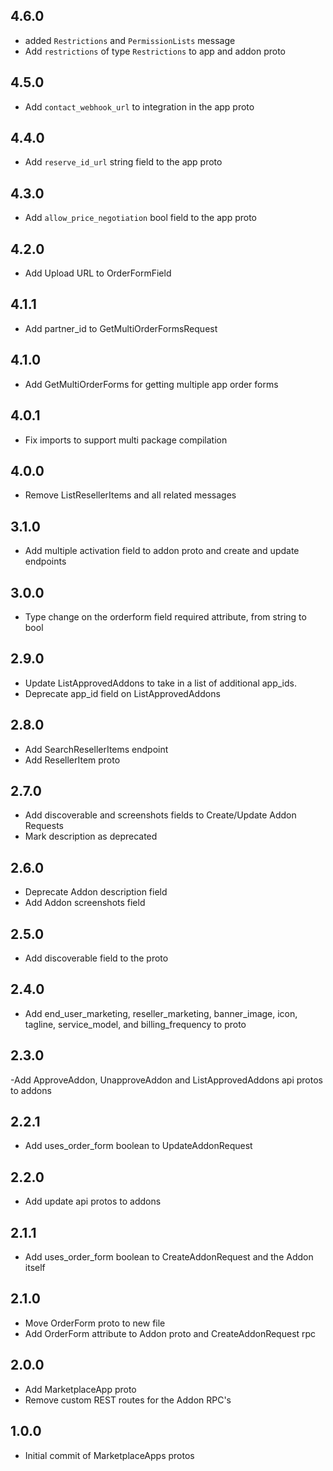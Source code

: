 ## 4.6.0
- added `Restrictions` and `PermissionLists` message
- Add `restrictions` of type `Restrictions` to app and addon proto

## 4.5.0
- Add `contact_webhook_url` to integration in the app proto

## 4.4.0
- Add `reserve_id_url` string field to the app proto

## 4.3.0
- Add `allow_price_negotiation` bool field to the app proto

## 4.2.0
- Add Upload URL to OrderFormField

## 4.1.1
- Add partner_id to GetMultiOrderFormsRequest

## 4.1.0
- Add GetMultiOrderForms for getting multiple app order forms

## 4.0.1
- Fix imports to support multi package compilation

## 4.0.0
- Remove ListResellerItems and all related messages

## 3.1.0
- Add multiple activation field to addon proto and create and update endpoints

## 3.0.0
- Type change on the orderform field required attribute, from string to bool

## 2.9.0
- Update ListApprovedAddons to take in a list of additional app_ids.
- Deprecate app_id field on ListApprovedAddons

## 2.8.0
- Add SearchResellerItems endpoint
- Add ResellerItem proto

## 2.7.0
- Add discoverable and screenshots fields to Create/Update Addon Requests
- Mark description as deprecated

## 2.6.0
- Deprecate Addon description field
- Add Addon screenshots field

## 2.5.0
- Add discoverable field to the proto

## 2.4.0
- Add end_user_marketing, reseller_marketing, banner_image, icon, tagline, service_model, and billing_frequency to proto

## 2.3.0
-Add ApproveAddon, UnapproveAddon and ListApprovedAddons api protos to addons

## 2.2.1
- Add uses_order_form boolean to UpdateAddonRequest

## 2.2.0
- Add update api protos to addons

## 2.1.1
- Add uses_order_form boolean to CreateAddonRequest and the Addon itself

## 2.1.0
- Move OrderForm proto to new file
- Add OrderForm attribute to Addon proto and CreateAddonRequest rpc

## 2.0.0
- Add MarketplaceApp proto
- Remove custom REST routes for the Addon RPC's

## 1.0.0
- Initial commit of MarketplaceApps protos
